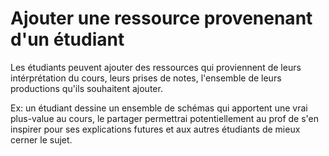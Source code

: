 # Ajouter une ressource provenenant d'un étudiant

Les étudiants peuvent ajouter des ressources qui proviennent de leurs intérprétation du cours, leurs prises de notes, l'ensemble de leurs productions qu'ils souhaitent ajouter.

Ex: un étudiant dessine un ensemble de schémas qui apportent une vrai plus-value au cours, le partager permettrai potentiellement au prof de s'en inspirer pour ses explications futures et aux autres étudiants de mieux cerner le sujet.
